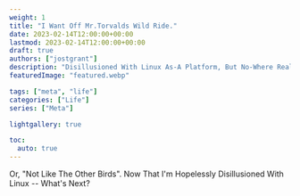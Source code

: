 ```yaml
---
weight: 1
title: "I Want Off Mr.Torvalds Wild Ride."
date: 2023-02-14T12:00:00+00:00
lastmod: 2023-02-14T12:00:00+00:00
draft: true
authors: ["jostgrant"]
description: "Disillusioned With Linux As-A Platform, But No-Where Really To Go."
featuredImage: "featured.webp"

tags: ["meta", "life"]
categories: ["Life"]
series: ["Meta"]

lightgallery: true

toc:
  auto: true
---
```


Or, "Not Like The Other Birds". Now That I'm Hopelessly Disillusioned With Linux --  What's Next?

<!--more-->

 
